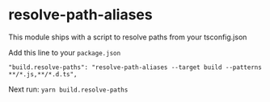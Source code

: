 # resolve-path-aliases

This module ships with a script to resolve paths from your tsconfig.json

Add this line to your `package.json`

`"build.resolve-paths": "resolve-path-aliases --target build --patterns **/*.js,**/*.d.ts",`


Next run: `yarn build.resolve-paths`
